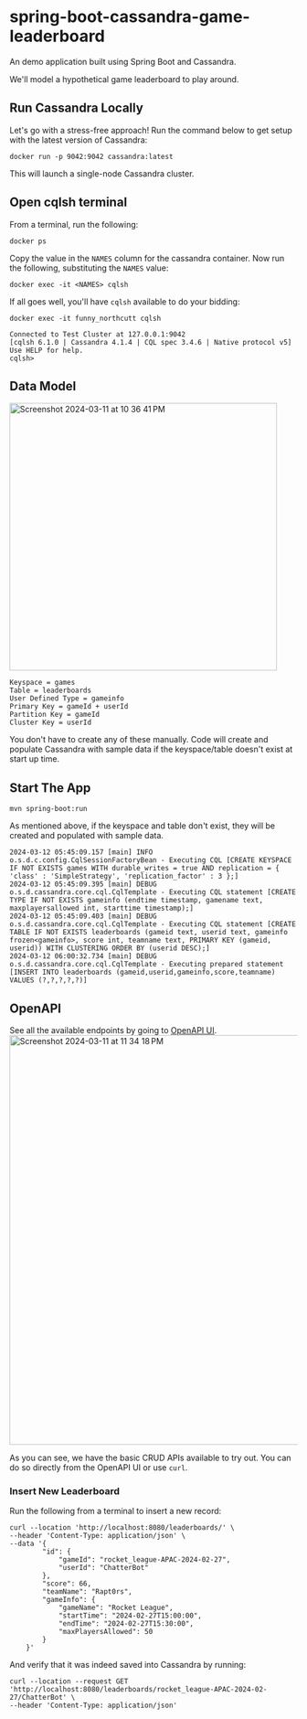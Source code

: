 # spring-boot-cassandra-game-leaderboard

An demo application built using Spring Boot and Cassandra. 

We'll model a hypothetical game leaderboard to play around.

## Run Cassandra Locally
Let's go with a stress-free approach! Run the command below to get setup with the latest version of Cassandra:

```shell
docker run -p 9042:9042 cassandra:latest
```

This will launch a single-node Cassandra cluster.

## Open cqlsh terminal
From a terminal, run the following:

```shell
docker ps
```

Copy the value in the `NAMES` column for the cassandra container. Now run the following, substituting the `NAMES` value:

```shell
docker exec -it <NAMES> cqlsh
```

If all goes well, you'll have `cqlsh` available to do your bidding:

```shell
docker exec -it funny_northcutt cqlsh

Connected to Test Cluster at 127.0.0.1:9042
[cqlsh 6.1.0 | Cassandra 4.1.4 | CQL spec 3.4.6 | Native protocol v5]
Use HELP for help.
cqlsh>
```

## Data Model
<img width="468" alt="Screenshot 2024-03-11 at 10 36 41 PM" src="https://github.com/pdesai5839/spring-boot-cassandra-game-leaderboard/assets/143283961/c0644921-00fe-47d9-862a-cb25b7adef5f">

```
Keyspace = games
Table = leaderboards
User Defined Type = gameinfo
Primary Key = gameId + userId
Partition Key = gameId
Cluster Key = userId
```

You don't have to create any of these manually. Code will create and populate Cassandra with sample data if the keyspace/table doesn't exist at start up time.

## Start The App

```shell
mvn spring-boot:run
```

As mentioned above, if the keyspace and table don't exist, they will be created and populated with sample data.

```log
2024-03-12 05:45:09.157 [main] INFO  o.s.d.c.config.CqlSessionFactoryBean - Executing CQL [CREATE KEYSPACE IF NOT EXISTS games WITH durable_writes = true AND replication = { 'class' : 'SimpleStrategy', 'replication_factor' : 3 };]
2024-03-12 05:45:09.395 [main] DEBUG o.s.d.cassandra.core.cql.CqlTemplate - Executing CQL statement [CREATE TYPE IF NOT EXISTS gameinfo (endtime timestamp, gamename text, maxplayersallowed int, starttime timestamp);]
2024-03-12 05:45:09.403 [main] DEBUG o.s.d.cassandra.core.cql.CqlTemplate - Executing CQL statement [CREATE TABLE IF NOT EXISTS leaderboards (gameid text, userid text, gameinfo frozen<gameinfo>, score int, teamname text, PRIMARY KEY (gameid, userid)) WITH CLUSTERING ORDER BY (userid DESC);]
2024-03-12 06:00:32.734 [main] DEBUG o.s.d.cassandra.core.cql.CqlTemplate - Executing prepared statement [INSERT INTO leaderboards (gameid,userid,gameinfo,score,teamname) VALUES (?,?,?,?,?)]
```

## OpenAPI

See all the available endpoints by going to [OpenAPI UI](http://localhost:8080/swagger-ui-custom.html).
<img width="717" alt="Screenshot 2024-03-11 at 11 34 18 PM" src="https://github.com/pdesai5839/spring-boot-cassandra-game-leaderboard/assets/143283961/978f0000-16a8-495e-9d3a-9adf9fb967ec">

As you can see, we have the basic CRUD APIs available to try out. You can do so directly from the OpenAPI UI or use `curl`.

### Insert New Leaderboard
Run the following from a terminal to insert a new record:

```shell
curl --location 'http://localhost:8080/leaderboards/' \
--header 'Content-Type: application/json' \
--data '{
        "id": {
            "gameId": "rocket_league-APAC-2024-02-27",
            "userId": "ChatterBot"
        },
        "score": 66,
        "teamName": "Rapt0rs",
        "gameInfo": {
            "gameName": "Rocket League",
            "startTime": "2024-02-27T15:00:00",
            "endTime": "2024-02-27T15:30:00",
            "maxPlayersAllowed": 50
        }
    }'
```

And verify that it was indeed saved into Cassandra by running:

```shell
curl --location --request GET 'http://localhost:8080/leaderboards/rocket_league-APAC-2024-02-27/ChatterBot' \
--header 'Content-Type: application/json'
```

